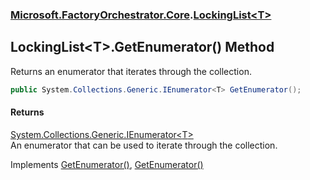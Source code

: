 ### [Microsoft.FactoryOrchestrator.Core](Microsoft_FactoryOrchestrator_Core.md 'Microsoft.FactoryOrchestrator.Core').[LockingList&lt;T&gt;](LockingList_T_.md 'Microsoft.FactoryOrchestrator.Core.LockingList&lt;T&gt;')
## LockingList&lt;T&gt;.GetEnumerator() Method
Returns an enumerator that iterates through the collection.  
```csharp
public System.Collections.Generic.IEnumerator<T> GetEnumerator();
```
#### Returns
[System.Collections.Generic.IEnumerator&lt;](https://docs.microsoft.com/en-us/dotnet/api/System.Collections.Generic.IEnumerator-1 'System.Collections.Generic.IEnumerator')[T](LockingList_T_.md#Microsoft_FactoryOrchestrator_Core_LockingList_T__T 'Microsoft.FactoryOrchestrator.Core.LockingList&lt;T&gt;.T')[&gt;](https://docs.microsoft.com/en-us/dotnet/api/System.Collections.Generic.IEnumerator-1 'System.Collections.Generic.IEnumerator')  
An enumerator that can be used to iterate through the collection.  

Implements [GetEnumerator()](https://docs.microsoft.com/en-us/dotnet/api/System.Collections.Generic.IEnumerable-1.GetEnumerator 'System.Collections.Generic.IEnumerable`1.GetEnumerator'), [GetEnumerator()](https://docs.microsoft.com/en-us/dotnet/api/System.Collections.IEnumerable.GetEnumerator 'System.Collections.IEnumerable.GetEnumerator')  
